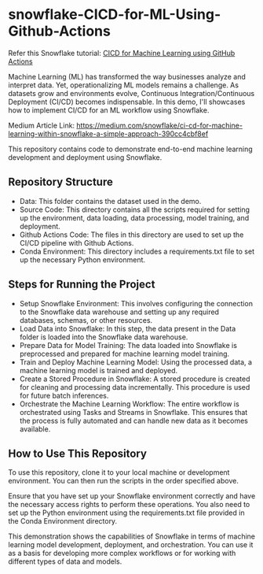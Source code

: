 # snowflake-CICD-for-ML-Using-Github-Actions

Refer this Snowflake tutorial: [CICD for Machine Learning using GitHub Actions ](https://github.com/Snowflake-Labs/snowpark-python-demos/tree/c2a27f58ffce1df98372ed1f3ed0ad736eb1ce2c/CICD%20for%20Machine%20Learning%20using%20GitHub%20Actions)

Machine Learning (ML) has transformed the way businesses analyze and interpret data. Yet, operationalizing ML models remains a challenge. As datasets grow and environments evolve, Continuous Integration/Continuous Deployment (CI/CD) becomes indispensable. In this demo, I'll showcases how to implement CI/CD for an ML workflow using Snowflake.

Medium Article Link: https://medium.com/snowflake/ci-cd-for-machine-learning-within-snowflake-a-simple-approach-390cc4cbf8ef

This repository contains code to demonstrate end-to-end machine learning development and deployment using Snowflake.

## Repository Structure
* Data: This folder contains the dataset used in the demo.
* Source Code: This directory contains all the scripts required for setting up the environment, data loading, data processing, model training, and deployment.
* Github Actions Code: The files in this directory are used to set up the CI/CD pipeline with Github Actions.
* Conda Environment: This directory includes a requirements.txt file to set up the necessary Python environment.

## Steps for Running the Project
* Setup Snowflake Environment: This involves configuring the connection to the Snowflake data warehouse and setting up any required databases, schemas, or other resources.
* Load Data into Snowflake: In this step, the data present in the Data folder is loaded into the Snowflake data warehouse.
* Prepare Data for Model Training: The data loaded into Snowflake is preprocessed and prepared for machine learning model training.
* Train and Deploy Machine Learning Model: Using the processed data, a machine learning model is trained and deployed.
* Create a Stored Procedure in Snowflake: A stored procedure is created for cleaning and processing data incrementally. This procedure is used for future batch inferences.
* Orchestrate the Machine Learning Workflow: The entire workflow is orchestrated using Tasks and Streams in Snowflake. This ensures that the process is fully automated and can handle new data as it becomes available.

## How to Use This Repository
To use this repository, clone it to your local machine or development environment. You can then run the scripts in the order specified above.

Ensure that you have set up your Snowflake environment correctly and have the necessary access rights to perform these operations. You also need to set up the Python environment using the requirements.txt file provided in the Conda Environment directory.

This demonstration shows the capabilities of Snowflake in terms of machine learning model development, deployment, and orchestration. You can use it as a basis for developing more complex workflows or for working with different types of data and models.

